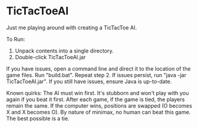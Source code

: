 # TicTacToeAI
Just me playing around with creating a TicTacToe AI.

To Run: 
1) Unpack contents into a single directory.
2) Double-click TicTacToeAI.jar

If you have issues, open a command line and direct it to the location of the game files. Run "build.bat".
Repeat step 2. If issues persist, run "java -jar TicTacToeAI.jar". If you still have issues, ensure Java is up-to-date.

Known quirks:
The AI must win first. It's stubborn and won't play with you again if you beat it first.
After each game, if the game is tied, the players remain the same. If the computer wins, positions are swapped (O becomes X and X becomes O).
By nature of minimax, no human can beat this game. The best possible is a tie.
